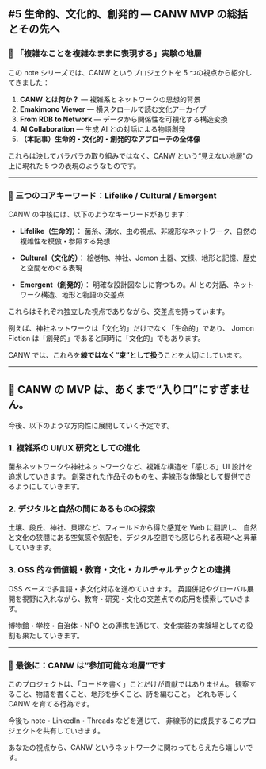 ## #5 生命的、文化的、創発的 — CANW MVP の総括とその先へ

### 🌱 「複雑なことを複雑なままに表現する」実験の地層

この note シリーズでは、CANW というプロジェクトを 5 つの視点から紹介してきました：

1. **CANW とは何か？** — 複雑系とネットワークの思想的背景
2. **Emakimono Viewer** — 横スクロールで読む文化アーカイブ
3. **From RDB to Network** — データから関係性を可視化する構造変換
4. **AI Collaboration** — 生成 AI との対話による物語創発
5. **（本記事）生命的・文化的・創発的なアプローチの全体像**

これらは決してバラバラの取り組みではなく、CANW という“見えない地層”の上に現れた 5 つの表現のようなものです。

---

### 🧬 三つのコアキーワード：Lifelike / Cultural / Emergent

CANW の中核には、以下のようなキーワードがあります：

- **Lifelike（生命的）**：
  菌糸、湧水、虫の視点、非線形なネットワーク、自然の複雑性を模倣・参照する発想

- **Cultural（文化的）**：
  絵巻物、神社、Jomon 土器、文様、地形と記憶、歴史と空間をめぐる表現

- **Emergent（創発的）**：
  明確な設計図なしに育つもの。AI との対話、ネットワーク構造、地形と物語の交差点

これらはそれぞれ独立した視点でありながら、交差点を持っています。

例えば、神社ネットワークは「文化的」だけでなく「生命的」であり、
Jomon Fiction は「創発的」であると同時に「文化的」でもあります。

CANW では、これらを**線ではなく“束”として扱う**ことを大切にしています。

---

## 🌿 CANW の MVP は、あくまで“入り口”にすぎません。

今後、以下のような方向性に展開していく予定です。

### 1. 複雑系の UI/UX 研究としての進化

菌糸ネットワークや神社ネットワークなど、複雑な構造を「感じる」UI 設計を追求していきます。
創発された作品そのものを、非線形な体験として提供できるようにしていきます。

### 2. デジタルと自然の間にあるものの探索

土壌、段丘、神社、貝塚など、フィールドから得た感覚を Web に翻訳し、
自然と文化の狭間にある空気感や気配を、デジタル空間でも感じられる表現へと昇華していきます。

### 3. OSS 的な価値観・教育・文化・カルチャルテックとの連携

OSS ベースで多言語・多文化対応を進めていきます。
英語併記やグローバル展開を視野に入れながら、教育・研究・文化の交差点での応用を模索していきます。

博物館・学校・自治体・NPO との連携を通じて、文化実装の実験場としての役割も果たしていきます。

---

### 🤝 最後に：CANW は“参加可能な地層”です

このプロジェクトは、「コードを書く」ことだけが貢献ではありません。
観察すること、物語を書くこと、地形を歩くこと、詩を編むこと。
どれも等しく CANW を育てる行為です。

今後も note・LinkedIn・Threads などを通じて、
非線形的に成長するこのプロジェクトを共有していきます。

あなたの視点から、CANW というネットワークに関わってもらえたら嬉しいです。
